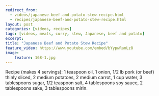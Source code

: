 ---redirect_from:   - videos/japanese-beef-and-potato-stew-recipe.html  - recipes/japanese-beef-and-potato-stew-recipe.html
layout: post
categories: [videos, recipes]
tags: [videos, meats, curry, stew, Japanese, beef and potato]
excerpt: 
title: "Japanese Beef and Potato Stew Recipe"
feature_video: https://www.youtube.com/embed/bYypwRanLz8
image:
    feature: 168-1.jpg
---

Recipe (makes 4 servings): 1 teaspoon oil,  1 onion, 1/2 lb pork (or beef) thinly sliced, 2 medium potatoes, 2 medium carrot, 1 cup water, 3 tablespoons sugar, 1/2 teaspoon salt, 4 tablespoons soy sauce, 2 tablespoons sake, 3 tablespoons mirin.
